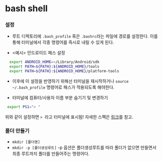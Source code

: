 # bash shell

### 설정
- 루트 디렉토리에 `.bash_profile` 혹은 `.bashrc`라는 파일에 경로를 설정한다. 이를 통해 터미널에서 각종 명령어를 즉시로 내릴 수 있게 된다.

- <예시> 안드로이드 패스 설정
```bash
  export ANDROID_HOME=~/Library/Android/sdk
  export PATH=${PATH}:${ANDROID_HOME}/tools
  export PATH=${PATH}:${ANDROID_HOME}/platform-tools
```

- 이후에 이 설정을 반영하기 위해선 터미널을 재시작하거나 `source ~/.bash_profile` 명령어로 패스가 적용되도록 해야한다.

- 터미널에 컴퓨터/사용자 이름 부분 숨기기 및 변경하기 
```bash
 export PS1="> "
```
위와 같이 설정하면 `> `라고 터미널에 표시됨! 자세한 스펙은 [링크](https://www.ibm.com/developerworks/linux/library/l-tip-prompt/)를 참고.

### 폴더 만들기
- `mkdir [폴더명]`
- `mkdir -p [폴더생성루트]` -p 옵션은 폴더생성루트를 따라 폴더가 없으면 만들면서 최종 루트까지 폴더를 만들어주는 명령어다.
